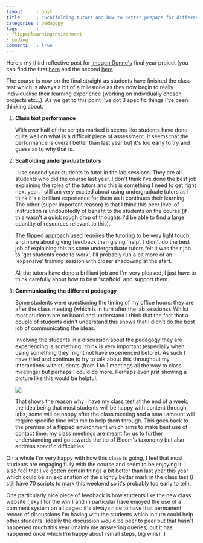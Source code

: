 ```yaml
---
layout     : post
title      : "Scaffolding tutors and how to better prepare for different pedagogies"
categories : pedagogy
tags       :
- flippedlearningenvironment
- coding
comments   : true
---
```


Here's my third reflective post for [Imogen Dunne's](http://vincent-knight.com/research/students/current/2014/09/30/Imogen-Dunne/) final year project (you can find the first [here]({{site.baseurl}}/pedagogy/2014/10/13/reflecting-on-a-first-week-of-learning/) and the second [here]({{site.baseurl}}/pedagogy/2014/10/25/busy-office-hours).

The course is now on the final straight as students have finished the class test which is always a bit of a milestone as they now begin to really individualise their learning experience (working on individually chosen projects etc...). As we get to this point I've got 3 specific things I've been thinking about:

1. **Class test performance**

    With over half of the scripts marked it seems like students have done quite well on what is a difficult piece of assessment.
    It seems that the performance is overall better than last year but it's too early to try and guess as to why that is.

2. **Scaffolding undergraduate tutors**

    I use second year students to tutor in the lab sessions.
    They are all students who did the course last year.
    I don't think I've done the best job explaining the roles of the tutors and this is something I need to get right next year.
    I still am very excited about using undergraduate tutors as I think it's a brilliant experience for them as it continues their learning.
    The other (super important reason) is that I think this peer level of instruction is undoubtedly of benefit to the students on the course (if this wasn't a quick rough drop of thoughts I'd be able to find a large quantity of resources relevant to this).

    The flipped approach used requires the tutoring to be very light touch, and more about giving feedback than giving 'help'.
    I didn't do the best job of explaining this as some undergraduate tutors felt it was their job to 'get students code to work'.
    I'll probably run a bit more of an 'expansive' training session with closer shadowing at the start.

    All the tutors have done a brilliant job and I'm very pleased, I just have to think carefully about how to best 'scaffold' and support them.

3. **Communicating the different pedagogy**

    Some students were questioning the timing of my office hours: they are after the class meeting (which is in turn after the lab sessions).
    Whilst most students are on board and understand I think that the fact that a couple of students didn't understand this shows that I didn't do the best job of communicating the ideas.

    Involving the students in a discussion about the pedagogy they are experiencing is something I think is very important (especially when using something they might not have experienced before).
    As such I have tried and continue to try to talk about this throughout my interactions with students (from 1 to 1 meetings all the way to class meetings) but perhaps I could do more.
    Perhaps even just showing a picture like this would be helpful:

    ![]({{site.baseurl}}/assets/images/class_support_structure.png)

    That shows the reason why I have my class test at the end of a week, the idea being that most students will be happy with content through labs, some will be happy after the class meeting and a small amount will require specific time with me to help them through.
    This goes back to the premise of a flipped environment which aims to make best use of contact time: my class meetings are meant for us to further understanding and go towards the tip of Bloom's taxonomy but also address specific difficulties.

On a whole I'm very happy with how this class is going, I feel that most students are engaging fully with the course and seem to be enjoying it.
I also feel that I've gotten certain things a bit better than last year this year which could be an explanation of the slightly better mark in the class test (I still have 70 scripts to mark this weekend so it's probably too early to tell).

One particularly nice piece of feedback is how students like the new class website (jekyll for the win!) and in particular have enjoyed the use of a comment system on all pages: it's always nice to have that permanent record of discussions I'm having with the students which in turn could help other students.
Ideally the discussion would be peer to peer but that hasn't happened much this year (mainly me answering queries) but it has happened once which I'm happy about (small steps, big wins) :)
